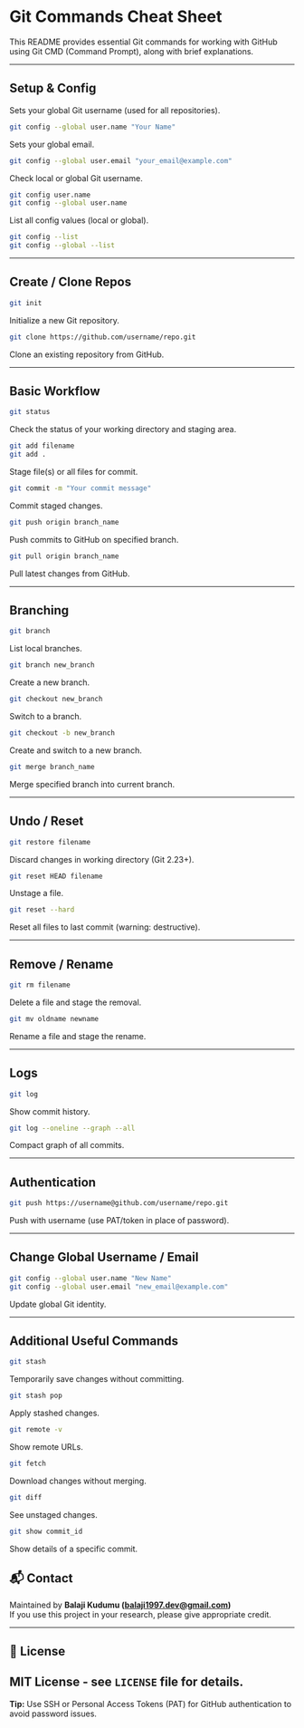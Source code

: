 
# Git Commands Cheat Sheet

This README provides essential Git commands for working with GitHub using Git CMD (Command Prompt), along with brief explanations.

---

## Setup & Config

Sets your global Git username (used for all repositories).
```bash
git config --global user.name "Your Name"
```

Sets your global email.
```bash
git config --global user.email "your_email@example.com"
```

Check local or global Git username.
```bash
git config user.name
git config --global user.name
```

List all config values (local or global).
```bash
git config --list
git config --global --list
```


---

## Create / Clone Repos

```bash
git init
```
Initialize a new Git repository.


```bash
git clone https://github.com/username/repo.git
```
Clone an existing repository from GitHub.

---

## Basic Workflow

```bash
git status
```
Check the status of your working directory and staging area.

```bash
git add filename
git add .
```
Stage file(s) or all files for commit.

```bash
git commit -m "Your commit message"
```
Commit staged changes.

```bash
git push origin branch_name
```
Push commits to GitHub on specified branch.

```bash
git pull origin branch_name
```
Pull latest changes from GitHub.

---

## Branching

```bash
git branch
```
List local branches.

```bash
git branch new_branch
```
Create a new branch.

```bash
git checkout new_branch
```
Switch to a branch.

```bash
git checkout -b new_branch
```
Create and switch to a new branch.

```bash
git merge branch_name
```
Merge specified branch into current branch.

---

## Undo / Reset

```bash
git restore filename
```
Discard changes in working directory (Git 2.23+).

```bash
git reset HEAD filename
```
Unstage a file.

```bash
git reset --hard
```
Reset all files to last commit (warning: destructive).

---

## Remove / Rename

```bash
git rm filename
```
Delete a file and stage the removal.

```bash
git mv oldname newname
```
Rename a file and stage the rename.

---

## Logs

```bash
git log
```
Show commit history.

```bash
git log --oneline --graph --all
```
Compact graph of all commits.

---

## Authentication

```bash
git push https://username@github.com/username/repo.git
```
Push with username (use PAT/token in place of password).

---

## Change Global Username / Email

```bash
git config --global user.name "New Name"
git config --global user.email "new_email@example.com"
```
Update global Git identity.

---

## Additional Useful Commands

```bash
git stash
```
Temporarily save changes without committing.

```bash
git stash pop
```
Apply stashed changes.

```bash
git remote -v
```
Show remote URLs.

```bash
git fetch
```
Download changes without merging.

```bash
git diff
```
See unstaged changes.

```bash
git show commit_id
```
Show details of a specific commit.

## 📬 Contact

Maintained by **Balaji Kudumu (balaji1997.dev@gmail.com)**  
If you use this project in your research, please give appropriate credit.

---

## 📄 License

MIT License - see `LICENSE` file for details.
---

**Tip:** Use SSH or Personal Access Tokens (PAT) for GitHub authentication to avoid password issues.

